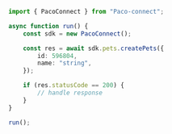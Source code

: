 <!-- Start SDK Example Usage [usage] -->
```typescript
import { PacoConnect } from "Paco-connect";

async function run() {
    const sdk = new PacoConnect();

    const res = await sdk.pets.createPets({
        id: 596804,
        name: "string",
    });

    if (res.statusCode == 200) {
        // handle response
    }
}

run();

```
<!-- End SDK Example Usage [usage] -->